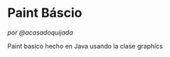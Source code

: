 Paint Báscio
===========
_por @acasadoquijada_

Paint basico hecho en Java usando la clase graphics
